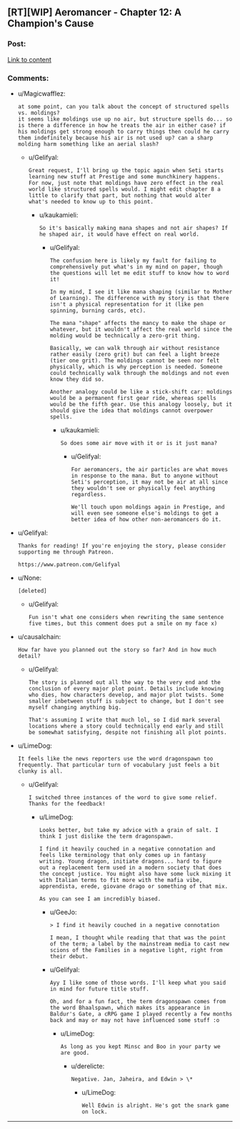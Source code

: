 ## [RT][WIP] Aeromancer - Chapter 12: A Champion's Cause

### Post:

[Link to content](https://www.fictionpress.com/s/3323184/12/Aeromancer)

### Comments:

- u/MagicwaffIez:
  ```
  at some point, can you talk about the concept of structured spells vs. moldings? 
  it seems like moldings use up no air, but structure spells do... so is there a difference in how he treats the air in either case? if his moldings get strong enough to carry things then could he carry them indefinitely because his air is not used up? can a sharp molding harm something like an aerial slash?
  ```

  - u/Gelifyal:
    ```
    Great request, I'll bring up the topic again when Seti starts learning new stuff at Prestige and some munchkinery happens. For now, just note that moldings have zero effect in the real world like structured spells would. I might edit chapter 8 a little to clarify that part, but nothing that would alter what's needed to know up to this point.
    ```

    - u/kaukamieli:
      ```
      So it's basically making mana shapes and not air shapes? If he shaped air, it would have effect on real world.
      ```

      - u/Gelifyal:
        ```
        The confusion here is likely my fault for failing to comprehensively put what's in my mind on paper, though the questions will let me edit stuff to know how to word it!

        In my mind, I see it like mana shaping (similar to Mother of Learning). The difference with my story is that there isn't a physical representation for it (like pen spinning, burning cards, etc).

        The mana "shape" affects the mancy to make the shape or whatever, but it wouldn't affect the real world since the molding would be technically a zero-grit thing.

        Basically, we can walk through air without resistance rather easily (zero grit) but can feel a light breeze (tier one grit). The moldings cannot be seen nor felt physically, which is why perception is needed. Someone could technically walk through the moldings and not even know they did so.

        Another analogy could be like a stick-shift car: moldings would be a permanent first gear ride, whereas spells would be the fifth gear. Use this analogy loosely, but it should give the idea that moldings cannot overpower spells.
        ```

        - u/kaukamieli:
          ```
          So does some air move with it or is it just mana?
          ```

          - u/Gelifyal:
            ```
            For aeromancers, the air particles are what moves in response to the mana. But to anyone without Seti's perception, it may not be air at all since they wouldn't see or physically feel anything regardless.

            We'll touch upon moldings again in Prestige, and will even see someone else's moldings to get a better idea of how other non-aeromancers do it.
            ```

- u/Gelifyal:
  ```
  Thanks for reading! If you're enjoying the story, please consider supporting me through Patreon.

  https://www.patreon.com/Gelifyal
  ```

- u/None:
  ```
  [deleted]
  ```

  - u/Gelifyal:
    ```
    Fun isn't what one considers when rewriting the same sentence five times, but this comment does put a smile on my face x)
    ```

- u/causalchain:
  ```
  How far have you planned out the story so far? And in how much detail?
  ```

  - u/Gelifyal:
    ```
    The story is planned out all the way to the very end and the conclusion of every major plot point. Details include knowing who dies, how characters develop, and major plot twists. Some smaller inbetween stuff is subject to change, but I don't see myself changing anything big.

    That's assuming I write that much lol, so I did mark several locations where a story could technically end early and still be somewhat satisfying, despite not finishing all plot points.
    ```

- u/LimeDog:
  ```
  It feels like the news reporters use the word dragonspawn too frequently. That particular turn of vocabulary just feels a bit clunky is all.
  ```

  - u/Gelifyal:
    ```
    I switched three instances of the word to give some relief. Thanks for the feedback!
    ```

    - u/LimeDog:
      ```
      Looks better, but take my advice with a grain of salt. I think I just dislike the term dragonspawn. 

      I find it heavily couched in a negative connotation and feels like terminology that only comes up in fantasy writing. Young dragon, initiate dragons... hard to figure out a replacement term used in a modern society that does the concept justice. You might also have some luck mixing it with Italian terms to fit more with the mafia vibe, apprendista, erede, giovane drago or something of that mix. 

      As you can see I am incredibly biased.
      ```

      - u/GeeJo:
        ```
        > I find it heavily couched in a negative connotation

        I mean, I thought while reading that that was the point of the term; a label by the mainstream media to cast new scions of the Families in a negative light, right from their debut.
        ```

      - u/Gelifyal:
        ```
        Ayy I like some of those words. I'll keep what you said in mind for future title stuff.

        Oh, and for a fun fact, the term dragonspawn comes from the word Bhaalspawn, which makes its appearance in Baldur's Gate, a cRPG game I played recently a few months back and may or may not have influenced some stuff :o
        ```

        - u/LimeDog:
          ```
          As long as you kept Minsc and Boo in your party we are good.
          ```

          - u/derelicte:
            ```
            Negative. Jan, Jaheira, and Edwin > \*
            ```

            - u/LimeDog:
              ```
              Well Edwin is alright. He's got the snark game on lock.
              ```

---

